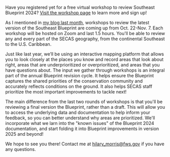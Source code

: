 Have you registered yet for a free virtual workshop to review Southeast Blueprint 2024? [Visit the workshop page](https://secassoutheast.org/workshops) to learn more and sign up!

As I mentioned in [my blog last month](https://secassoutheast.org/2024/08/26/Register-now-for-a-2024-Blueprint-workshop.html), workshops to review the latest version of the Southeast Blueprint are coming up from Oct. 22-Nov. 7. Each workshop will be hosted on Zoom and last 1.5 hours. You'll be able to review any and every part of the SECAS geography, from the continental Southeast to the U.S. Caribbean.

Just like last year, we’ll be using an interactive mapping platform that allows you to look closely at the places you know and record areas that look about right, areas that are underprioritized or overprioritized, and areas that you have questions about. The input we gather through workshops is an integral part of the annual Blueprint revision cycle. It helps ensure the Blueprint captures the shared priorities of the conservation community and accurately reflects conditions on the ground. It also helps SECAS staff prioritize the most important improvements to tackle next!

The main difference from the last two rounds of workshops is that you'll be reviewing a final version the Blueprint, rather than a draft. This will allow you to access the underlying data and documentation to help inform your feedback, so you can better understand why areas are prioritized. We'll incorporate what we larn into the "known issues" of the Blueprint 2024 documentation, and start folding it into Blueprint improvements in version 2025 and beyond!

We hope to see you there! Contact me at hilary_morris@fws.gov if you have any questions.